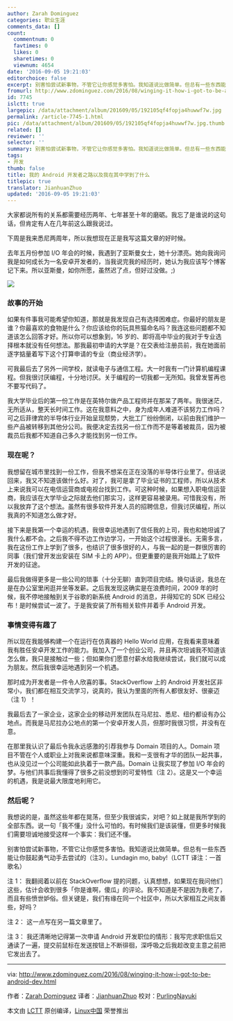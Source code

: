 ```yaml
---
author: Zarah Dominguez
categories: 职业生涯
comments_data: []
count:
  commentnum: 0
  favtimes: 0
  likes: 0
  sharetimes: 0
  viewnum: 4654
date: '2016-09-05 19:21:03'
editorchoice: false
excerpt: 别害怕尝试新事物，不管它让你感觉多害怕。我知道说比做简单。但总有一些东西能让你鼓起勇气动手去尝试的。
fromurl: http://www.zdominguez.com/2016/08/winging-it-how-i-got-to-be-android-dev.html
id: 7745
islctt: true
largepic: /data/attachment/album/201609/05/192105qf4fopja4huwwf7w.jpg
permalink: /article-7745-1.html
pic: /data/attachment/album/201609/05/192105qf4fopja4huwwf7w.jpg.thumb.jpg
related: []
reviewer: ''
selector: ''
summary: 别害怕尝试新事物，不管它让你感觉多害怕。我知道说比做简单。但总有一些东西能让你鼓起勇气动手去尝试的。
tags:
- 开发
thumb: false
title: 我的 Android 开发者之路以及我在其中学到了什么
titlepic: true
translator: JianhuanZhuo
updated: '2016-09-05 19:21:03'
---
```


大家都说所有的关系都需要经历两年、七年甚至十年的磨砺。我忘了是谁说的这句话，但肯定有人在几年前这么跟我说过。


下周是我来悉尼两周年，所以我想现在正是我写这篇文章的好时候。


去年五月份参加 I/O 年会的时候，我遇到了亚斯曼女士，她十分漂亮。她向我询问我是如何成长为一名安卓开发者的，当我说完我的经历时，她认为我应该写个博客记下来。所以亚斯曼，如你所愿，虽然迟了点，但好过没做。;)


![](/data/attachment/album/201609/05/192105qf4fopja4huwwf7w.jpg)


### 故事的开始


如果有件事我可能希望你知道，那就是我发现自己有选择困难症。你最好的朋友是谁？你最喜欢的食物是什么？你应该给你的玩具熊猫命名吗？我连这些问题都不知道该怎么回答才好。所以你可以想象到，16 岁的、即将高中毕业的我对于专业选择根本就没有任何想法。那我最初申请的大学是？在交表给注册员前，我在她面前逐字掂量着写下这个打算申请的专业（商业经济学）。


可我最后去了另外一间学校，就读电子与通信工程。大一时我有一门计算机编程课程。但我很讨厌编程，十分地讨厌。关于编程的一切我都一无所知。我曾发誓再也不要写代码了。


我大学毕业后的第一份工作是在英特尔做产品工程师并在那呆了两年。我很迷茫，无所适从，整天长时间工作。这在我意料之中，身为成年人难道不该努力工作吗？可之后菲律宾的半导体行业开始呈现颓势，大批工厂纷纷倒闭，以前由我们维护一些产品被转移到其他分公司。我便决定去找另一份工作而不是等着被裁员，因为被裁员后我都不知道自己多久才能找到另一份工作。


### 现在呢？


我想留在城市里找到一份工作，但我不想呆在正在没落的半导体行业里了。但话说回来，我又不知道该做什么好。对了，我可是拿了毕业证书的工程师，所以从技术上来说我可以在电信运营商或电视台找到工作。可这种时候，如果想入职电信运营商，我应该在大学毕业之际就去他们那实习，这样更容易被录用。可惜我没有，所以我放弃了这个想法。虽然有很多软件开发人员的招聘信息，但我讨厌编程，所以我真的不知道怎么做才好。


接下来是我第一个幸运的机遇，我很幸运地遇到了信任我的上司，我也和她坦诚了我什么都不会。之后我不得不边工作边学习，一开始这个过程很漫长。无需多言，我在这份工作上学到了很多，也结识了很多很好的人，与我一起的是一群很厉害的同事（我们曾开发出安装在 SIM 卡上的 APP）。但更重要的是我开始踏上了软件开发的征途。


最后我做得更多是一些公司的琐事（十分无聊）直到项目完结。换句话说，我总在是在办公室里闲逛并坐等发薪。之后我发现这确实是在浪费时间，2009 年的时候，我不停地接触到关于谷歌的新系统 Android 的消息，并得知它的 SDK 已经公布！是时候尝试一波了。于是我安装了所有相关软件并着手 Android 开发。


### 事情变得有趣了


所以现在我能够构建一个在运行在仿真器的 Hello World 应用，在我看来意味着我有胜任安卓开发工作的能力。我加入了一个创业公司，并且再次坦诚我不知道该怎么做，我只是接触过一些；但如果你们愿意付薪水给我继续尝试，我们就可以成为朋友。然后我很幸运地遇到另一个机遇。


那时成为开发者是一件令人欣喜的事。StackOverflow 上的 Android 开发社区非常小，我们都在相互交流学习，说真的，我认为里面的所有人都很友好、很豪迈（注 1）！


我最后去了一家企业，这家企业的移动开发团队在马尼拉、悉尼、纽约都设有办公地点。而我是马尼拉办公地点的第一个安卓开发人员，但那时我很习惯，并没有在意。


在那里我认识了最后令我永远感激的引荐我参与 Domain 项目的人。Domain 项目不管在个人或职业上对我来说都意味深重。我和一支很有才华的团队一起共事，也从没见过一个公司能如此执着于一款产品。Domain 让我实现了参加 I/O 年会的梦。与他们共事后我懂得了很多之前没想到的可爱特性（注 2）。这是又一个幸运的机遇，我是说最大限度地利用它。


### 然后呢？


我想说的是，虽然这些年都在晃荡，但至少我很诚实，对吧？如上就是我所学到的全部东西。说一句「我不懂」没什么可怕的。有时候我们是该装懂，但更多时候我们需要坦诚地接受这样一个事实：我们还不懂。


别害怕尝试新事物，不管它让你感觉多害怕。我知道说比做简单。但总有一些东西能让你鼓起勇气动手去尝试的（注3）。Lundagin mo, baby!（LCTT 译注：一首歌名）


注 1： 我翻阅着以前在 StackOverflow 提的问题，认真想想，如果现在我问他们这些，估计会收到很多「你是谁啊，傻瓜」的评论。我不知道是不是因为我老了，而且有些愤世妒俗。但关键是，我们有缘在同一个社区中，所以大家相互之间友善些，好吗？


注 2： 这一点写在另一篇文章里了。


注 3： 我还清晰地记得第一次申请 Android 开发职位的情形：我写完求职信后又通读了一遍，提交前鼠标在发送按钮上不断徘徊，深呼吸之后我趁改变主意之前把它发出去了。




---


via: <http://www.zdominguez.com/2016/08/winging-it-how-i-got-to-be-android-dev.html>


作者：[Zarah Dominguez](https://plus.google.com/102371834744366149197) 译者：[JianhuanZhuo](https://github.com/JianhuanZhuo) 校对：[PurlingNayuki](https://github.com/PurlingNayuki)


本文由 [LCTT](https://github.com/LCTT/TranslateProject) 原创编译，[Linux中国](https://linux.cn/) 荣誉推出